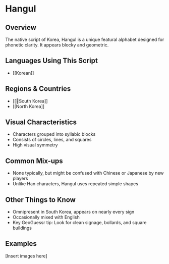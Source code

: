 # **Hangul**

## **Overview**
The native script of Korea, Hangul is a unique featural alphabet designed for phonetic clarity. It appears blocky and geometric.

## **Languages Using This Script**
- [[Korean]]

## **Regions & Countries**
- [[📌South Korea]]
- [[North Korea]]

## **Visual Characteristics**
- Characters grouped into syllabic blocks
- Consists of circles, lines, and squares
- High visual symmetry

## **Common Mix-ups**
- None typically, but might be confused with Chinese or Japanese by new players
- Unlike Han characters, Hangul uses repeated simple shapes

## **Other Things to Know**
- Omnipresent in South Korea, appears on nearly every sign
- Occasionally mixed with English
- Key GeoGuessr tip: Look for clean signage, bollards, and square buildings

## **Examples**
[Insert images here]
